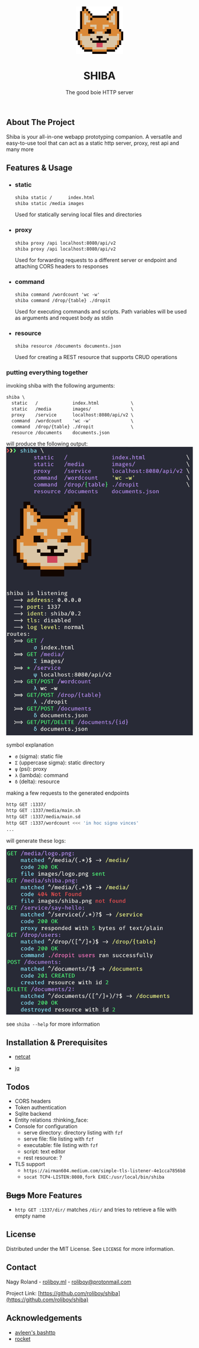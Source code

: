 <p align="center">
  <a href="https://github.com/roliboy/shiba">
    <img src="images/logo.png" alt="logo" width="128" height="128">
  </a>
  <h1 align="center">SHIBA</h1>
  <p align="center">
    The good boie HTTP server
  </p>
</p>

<br />


## About The Project

Shiba is your all-in-one webapp prototyping companion. A versatile and easy-to-use tool that can act as a static http server, proxy, rest api and many more

<!-- TL;DR of how it compares to other frameworks? -->
<!-- shiba is intended to be used exclusively in the prototyping phase -->
<!-- fail fast and fail safe mentality? -->
<!-- developing a rest api backend in <insert language> for days vs spinning up some shiba resources in seconds; even if the project is doomed to fail you didn't spend time on implementing something that can be closely aproximated -->


## Features & Usage

- ### static
  ```plaintext
  shiba static /      index.html
  shiba static /media images
  ```
  Used for statically serving local files and directories
  
- ### proxy
  ```plaintext
  shiba proxy /api localhost:8080/api/v2
  shiba proxy /api localhost:8080/api/v2
  ```
  Used for forwarding requests to a different server or endpoint and attaching CORS headers to responses

- ### command
  ```plaintext
  shiba command /wordcount 'wc -w'
  shiba command /drop/{table} ./dropit
  ```
  Used for executing commands and scripts. Path variables will be used as arguments and request body as stdin


- ### resource
  ```plaintext
  shiba resource /documents documents.json
  ```
  Used for creating a REST resource that supports CRUD operations

### putting everything together
invoking shiba with the following arguments:
```plaintext
shiba \
  static   /             index.html            \
  static   /media        images/               \
  proxy    /service      localhost:8080/api/v2 \
  command  /wordcount    'wc -w'               \
  command  /drop/{table} ./dropit              \
  resource /documents    documents.json 
```
will produce the following output:
![startup](images/startup.png)

symbol explanation
- `σ` (sigma): static file
- `Σ` (uppercase sigma): static directory
- `ψ` (psi): proxy
- `λ` (lambda): command
- `δ` (delta): resource

making a few requests to the generated endpoints

```bash
http GET :1337/
http GET :1337/media/main.sh
http GET :1337/media/main.sd
http GET :1337/wordcount <<< 'in hoc signo vinces'
...
```

will generate these logs:

![logs](images/logs.png)

see `shiba --help` for more information


## Installation & Prerequisites

- [netcat](http://netcat.sourceforge.net)
<!-- - [socat](http://www.dest-unreach.org/socat) -->
- [jq](https://stedolan.github.io/jq)


## Todos

- CORS headers
- Token authentication
- Sqlite backend
- Entity relations :thinking_face:
- Console for configuration
  - serve directory: directory listing with `fzf`
  - serve file: file listing with `fzf`
  - executable: file listing with `fzf`
  - script: text editor
  - rest resource: ?
- TLS support
  - `https://airman604.medium.com/simple-tls-listener-4e1cca7856b8`
  -  `socat TCP4-LISTEN:8080,fork EXEC:/usr/local/bin/shiba`


## ~~Bugs~~ More Features
- `http GET :1337/dir/` matches `/dir/` and tries to retrieve a file with empty name


## License

Distributed under the MIT License. See `LICENSE` for more information.


## Contact

Nagy Roland - [roliboy.ml](https://roliboy.ml) - roliboy@protonmail.com

Project Link: [https://github.com/roliboy/shiba](https://github.com/roliboy/shiba)


## Acknowledgements
* [avleen's bashttp](https://github.com/avleen/bashttp)
* [rocket](https://rocket.rs)
